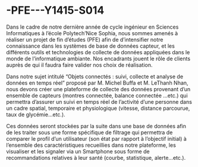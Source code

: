 -PFE---Y1415-S014
=================


Dans le cadre de notre dernière année de cycle ingénieur en Sciences Informatiques à l’école Polytech’Nice Sophia, nous sommes amenés à réaliser un projet de fin d’études (PFE) afin de d’intensifier notre connaissance dans les systèmes de base de données capteur, et les différents outils et technologies de collecte de données appliquées dans le monde de l’informatique ambiante. Nos encadrants jouent le rôle de clients auprès de qui il faudra faire valider nos choix de réalisation.

Dans notre sujet intitulé “Objets connectés : suivi, collecte et analyse de données en temps réel” proposé par M. Michel Buffa et M. LeThanh Nhan, nous devons créer une plateforme de collecte des données provenant d’un ensemble de capteurs (montres connectée, balance connectée …etc.) qui permettra d’assurer un suivi en temps réel de l’activité d’une personne dans un cadre spatial, temporaire et physiologique (vitesse, distance parcourue, taux de glycémie…etc.).

Ces données seront stockées par la suite dans une base de données afin de les traiter sous une forme spécifique de filtrage qui permettra de comparer le profil d’un utilisateur (son état par rapport à l’objectif initial) à l’ensemble des caractéristiques recueillies dans notre plateforme, les visualiser et les signaler via un Smartphone sous forme de recommandations relatives à leur santé (courbe, statistique, alerte…etc.).
